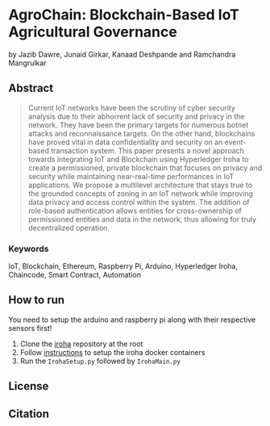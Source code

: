 # AgroChain: Blockchain-Based IoT Agricultural Governance

by Jazib Dawre, Junaid Girkar, Kanaad Deshpande and Ramchandra Mangrulkar


## Abstract


>Current IoT networks have been the scrutiny of cyber security analysis due to their abhorrent lack of security and privacy in the network. They have been the primary targets for numerous botnet attacks and reconnaissance targets. On the other hand, blockchains have proved vital in data confidentiality and security on an event-based transaction system. This paper presents a novel approach towards integrating IoT and Blockchain using Hyperledger Iroha to create a permissioned, private blockchain that focuses on privacy and security while maintaining near-real-time performances in IoT applications. We propose a multilevel architecture that stays true to the grounded concepts of zoning in an IoT network while improving data privacy and access control within the system. The addition of role-based authentication allows entities for cross-ownership of permissioned entities and data in the network, thus allowing for truly decentralized operation.


### Keywords

IoT, Blockchain, Ethereum, Raspberry Pi, Arduino, Hyperledger Iroha, Chaincode, Smart Contract, Automation

## How to run

You need to setup the arduino and raspberry pi along with their respective sensors first!

1. Clone the [iroha](https://github.com/hyperledger/iroha) repository at the root
2. Follow [instructions](https://iroha.readthedocs.io/en/develop) to setup the iroha docker containers
3. Run the `IrohaSetup.py` followed by `IrohaMain.py`

## License

## Citation
